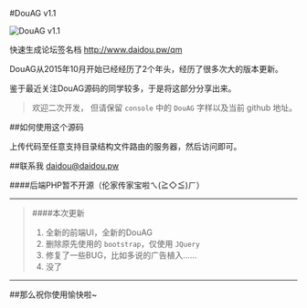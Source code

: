 #DouAG v1.1

![DouAG v1.1](http://ogv6oecb7.bkt.clouddn.com/17-1-10/88292110-file_1484048261037_127a6.png)

快速生成论坛签名档
http://www.daidou.pw/qm


DouAG从2015年10月开始已经经历了2个年头，经历了很多次大的版本更新。

鉴于最近关注DouAG源码的同学较多，于是将这部分分享出来。

> 欢迎二次开发，
> 但请保留  `console`  中的 `DouAG` 字样以及当前 github 地址。


##如何使用这个源码

上传代码至任意支持目录结构文件路由的服务器，然后访问即可。

##联系我
daidou@daidou.pw

####后端PHP暂不开源（伦家传家宝啦ㄟ(≧◇≦)ㄏ）

_________________________

> ####本次更新
> 1. 全新的前端UI，全新的DouAG
> 2. 删除原先使用的 `bootstrap`，仅使用 `JQuery`
> 3. 修复了一些BUG，比如多说的广告植入……
> 4. 没了

_________________________

##那么祝你使用愉快啦~
